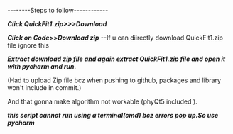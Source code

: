 --------Steps to follow------------

***Click QuickFit1.zip>>>Download***

***Click on Code>>Download zip***  --If u can diirectly download QuickFit1.zip file ignore this

***Extract download zip file and again extract QuickFit1.zip file and  open it with pycharm and run.***

(Had to upload Zip file bcz when  pushing to github,  packages and library won't include in commit.) 

And that gonna make algorithm not workable (phyQt5 included ).

***this script cannot run using a terminal(cmd) bcz errors pop up.So use pycharm***
